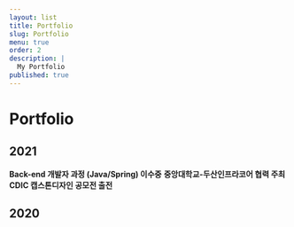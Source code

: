 ```yaml
---
layout: list
title: Portfolio
slug: Portfolio
menu: true
order: 2
description: |
  My Portfolio
published: true
---
```

# Portfolio

## 2021

**Back-end 개발자 과정 (Java/Spring) 이수중**
**중앙대학교-두산인프라코어 협력 주최 CDIC 캡스톤디자인 공모전 출전**

## 2020





